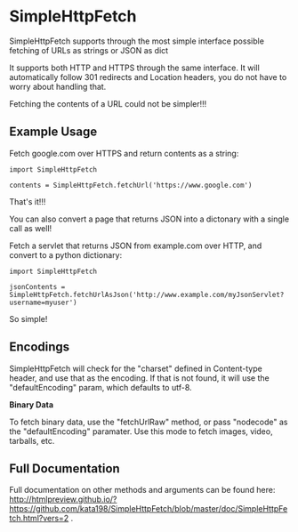 # SimpleHttpFetch

SimpleHttpFetch supports through the most simple interface possible fetching of URLs as strings or JSON as dict

It supports both HTTP and HTTPS through the same interface.
It will automatically follow 301 redirects and Location headers, you do not have to worry about handling that.

Fetching the contents of a URL could not be simpler!!!


Example Usage
-------------

Fetch google.com over HTTPS and return contents as a string:

	import SimpleHttpFetch

	contents = SimpleHttpFetch.fetchUrl('https://www.google.com')


That's it!!!


You can also convert a page that returns JSON into a dictonary with a single call as well!


Fetch a servlet that returns JSON from example.com over HTTP, and convert to a python dictionary:

	import SimpleHttpFetch

	jsonContents = SimpleHttpFetch.fetchUrlAsJson('http://www.example.com/myJsonServlet?username=myuser')


So simple!


Encodings
---------

SimpleHttpFetch will check for the "charset" defined in Content-type header, and use that as the encoding. If that is not found, it will use the "defaultEncoding" param, which defaults to utf-8. 


**Binary Data**

To fetch binary data, use the "fetchUrlRaw" method, or pass "nodecode" as the "defaultEncoding" paramater. Use this mode to fetch images, video, tarballs, etc.


Full Documentation
------------------

Full documentation on other methods and arguments can be found here:  http://htmlpreview.github.io/?https://github.com/kata198/SimpleHttpFetch/blob/master/doc/SimpleHttpFetch.html?vers=2 .
